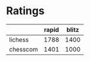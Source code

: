 # Ratings

|          | rapid | blitz |
|----------|-------|-------|
| lichess  | 1788 | 1400 |
| chesscom | 1401 | 1000 |
